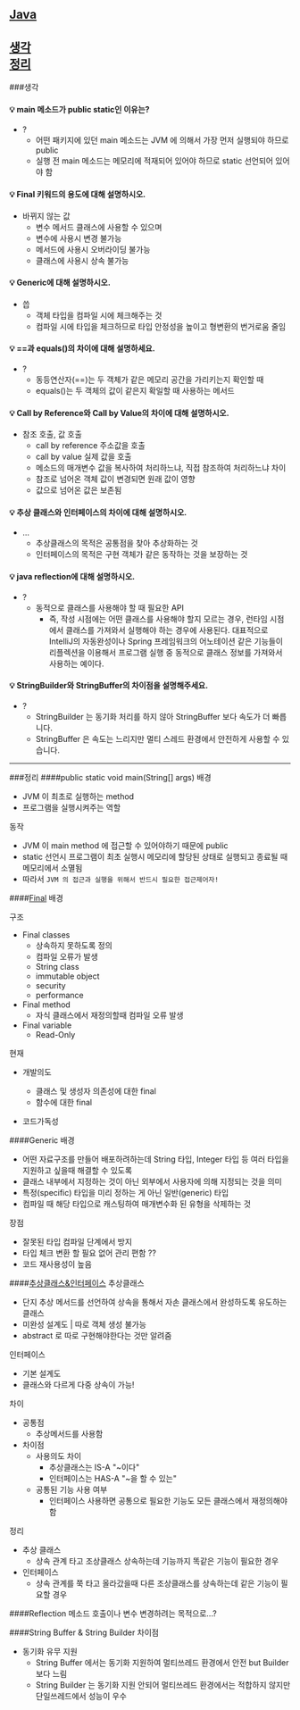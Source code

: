 ## [Java](#java-1)

[생각](###생각)  
[정리](###정리)
---
###생각

#### 💡 main 메소드가 public static인 이유는?
- ?
    - 어떤 패키지에 있던 main 메소드는 JVM 에 의해서 가장 먼저 실행되야 하므로 public
    - 실행 전 main 메소드는 메모리에 적재되어 있어야 하므로 static 선언되어 있어야 함

#### 💡 Final 키워드의 용도에 대해 설명하시오.
- 바뀌지 않는 값
    - 변수 메서드 클래스에 사용할 수 있으며
    - 변수에 사용시 변경 불가능
    - 메서드에 사용시 오버라이딩 불가능
    - 클래스에 사용시 상속 불가능

#### 💡 Generic에 대해 설명하시오.
- 씁
    - 객체 타입을 컴파일 시에 체크해주는 것
    - 컴파일 시에 타입을 체크하므로 타입 안정성을 높이고 형변환의 번거로움 줄임

#### 💡 ==과 equals()의 차이에 대해 설명하세요.
- ?
    - 동등연산자(==)는 두 객체가 같은 메모리 공간을 가리키는지 확인할 때
    - equals()는 두 객체의 값이 같은지 확일할 때 사용하는 메서드

#### 💡 Call by Reference와 Call by Value의 차이에 대해 설명하시오.
- 참조 호출, 값 호출
    - call by reference 주소값을 호출
    - call by value 실제 값을 호출
    - 메소드의 매개변수 값을 복사하여 처리하느냐, 직접 참조하여 처리하느냐 차이
    - 참조로 넘어온 객체 값이 변경되면 원래 값이 영향
    - 값으로 넘어온 값은 보존됨

#### 💡 추상 클래스와 인터페이스의 차이에 대해 설명하시오.
- ...
    - 추상클래스의 목적은 공통점을 찾아 추상화하는 것
    - 인터페이스의 목적은 구현 객체가 같은 동작하는 것을 보장하는 것

#### 💡 java reflection에 대해 설명하시오.
- ?
    - 동적으로 클래스를 사용해야 할 때 필요한 API
        - 즉, 작성 시점에는 어떤 클래스를 사용해야 할지 모르는 경우, 런타임 시점에서 클래스를 가져와서 실행해야 하는 경우에 사용된다. 대표적으로 IntelliJ의 자동완성이나 Spring 프레임워크의 어노테이션 같은 기능들이 리플렉션을 이용해서 프로그램 실행 중 동적으로 클래스 정보를 가져와서 사용하는 예이다.
#### 💡 StringBuilder와 StringBuffer의 차이점을 설명해주세요.
- ?
    - StringBuilder 는 동기화 처리를 하지 않아 StringBuffer 보다 속도가 더 빠릅니다.
    - StringBuffer 은 속도는 느리지만 멀티 스레드 환경에서 안전하게 사용할 수 있습니다.
---
###정리
####public static void main(String[] args)
배경
- JVM 이 최초로 실행하는 method
- 프로그램을 실행시켜주는 역할

동작
- JVM 이 main method 에 접근할 수 있어야하기 때문에 public
- static 선언시 프로그램이 최초 실행시 메모리에 할당된 상태로 실행되고 종료될 때 메모리에서 소멸됨
- 따라서 `JVM 의 접근과 실행을 위해서 반드시 필요한 접근제어자!`

####[Final](https://blog.lulab.net/programming-java/java-final-when-should-i-use-it/)
배경

구조
- Final classes
  - 상속하지 못하도록 정의
  - 컴파일 오류가 발생
  - String class
  - immutable object
  - security
  - performance
- Final method
  - 자식 클래스에서 재정의할때 컴파일 오류 발생
- Final variable
  - Read-Only
  
현재
- 개발의도
  - 클래스 및 생성자 의존성에 대한 final
  - 함수에 대한 final
  
- 코드가독성

####Generic
배경
- 어떤 자료구조를 만들어 배포하려하는데 String 타입, Integer 타입 등 여러 타입을 지원하고 싶을때 해결할 수 있도록
- 클래스 내부에서 지정하는 것이 아닌 외부에서 사용자에 의해 지정되는 것을 의미
- 특정(specific) 타입을 미리 정하는 게 아닌 일반(generic) 타입
- 컴파일 때 해당 타입으로 캐스팅하여 매개변수화 된 유형을 삭제하는 것

장점
- 잘못된 타입 컴파일 단계에서 방지
- 타입 체크 변환 할 필요 없어 관리 편함 ??
- 코드 재사용성이 높음

####[추상클래스&인터페이스](https://myjamong.tistory.com/150)
추상클래스
- 단지 추상 메서드를 선언하여 상속을 통해서 자손 클래스에서 완성하도록 유도하는 클래스
- 미완성 설계도 | 따로 객체 생성 불가능
- abstract 로 따로 구현해야한다는 것만 알려줌

인터페이스
- 기본 설계도
- 클래스와 다르게 다중 상속이 가능!

차이
- 공통점
  - 추상메서드를 사용함
- 차이점
  - 사용의도 차이
    - 추상클래스는 IS-A "~이다"
    - 인터페이스는 HAS-A "~을 할 수 있는"
  - 공통된 기능 사용 여부
    - 인터페이스 사용하면 공통으로 필요한 기능도 모든 클래스에서 재정의해야함
  
정리
- 추상 클래스
  - 상속 관계 타고 조상클래스 상속하는데 기능까지 똑같은 기능이 필요한 경우
- 인터페이스
  - 상속 관계를 쭉 타고 올라갔을때 다른 조상클래스를 상속하는데 같은 기능이 필요할 경우
  
####Reflection
메소드 호출이나 변수 변경하려는 목적으로...?

####String Buffer & String Builder
차이점
- 동기화 유무 지원
  - String Buffer 에서는 동기화 지원하여 멀티쓰레드 환경에서 안전 but Builder보다 느림
  - String Builder 는 동기화 지원 안되어 멀티쓰레드 환경에서는 적합하지 않지만 단일쓰레드에서 성능이 우수
  
